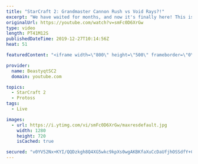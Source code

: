 ```yaml
---
title: "StarCraft 2: Grandmaster Cannon Rush vs Void Rays?!"
excerpt: "We have waited for months, and now it's finally here! This is the VOID RAYS to GRANDMASTER series! With the new balance changes to speedy Void Rays in the latest patch, we can now begin the series right! At this point in the series, we are introducing other units into the composition to make the games"
originalUrl: https://youtube.com/watch?v=smFc0D6XrGw
type: video
length: PT41M12S
publishedDateTime: 2019-12-27T10:14:56Z
heat: 51

featuredContent: "<iframe width=\"800\" height=\"500\" frameborder=\"0\" src=\"https://www.youtube.com/embed/smFc0D6XrGw\" allow=\"accelerometer; autoplay; encrypted-media; gyroscope; picture-in-picture\" allowfullscreen></iframe>"

provider:
  name: BeastyqtSC2
  domain: youtube.com

topics:
  - StarCraft 2
  - Protoss
tags:
  - Live

images:
  - url: https://i.ytimg.com/vi/smFc0D6XrGw/maxresdefault.jpg
    width: 1280
    height: 720
    isCached: true

secured: "v0YV52Nx+KYI/QQDzkgh8Q4XG5wkc9kpXs0wgAKBKfaXuCcDaUfjhOSSdfY+COHtzMmec6wuvhdTDSRF/udH67g1n8Cd4Xfxzu2PX8AsaJqEDDXe2+Tu5tsl9llgFFY6NERsIyzKfGa11PkeWaSsXR8hroz43qJ+GWGRCBiSRf/p0t7qdiqdoMLOWKkwSzydGjKv8GHi7OciIwJ+AQTATdOKNxC773PtFEXLiOCZYcBKRZBDzCqBs4F1uGNOVdMVyTsznrIW7zk9OHUQoiWc/BP3CgTeZdPiY1Yc5bTdYYJmHKrBssGmR8nsLZIUS5NzFfczc8oZ5dzAlTRceONd/85kK2UPu2mEMFZmI6R/Ao9jBEOGveJhQ4jF+nMc4RiT9tYLxkBN6msQQrz+FkcSO0JRLUX0cmEqdhADJGJPogU=;oIW0sfu+SbqRwGSzKhBxmg=="
---
```


